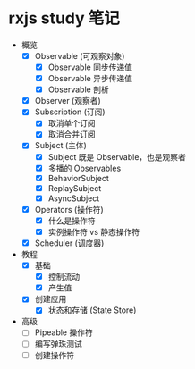 # rxjs study 笔记


- 概览
  - [x] Observable (可观察对象)
    - [x] Observable 同步传递值
    - [x] Observable 异步传递值
    - [x] Observable 剖析
  - [x] Observer (观察者)
  - [x] Subscription (订阅)
    - [x] 取消单个订阅
    - [x] 取消合并订阅
  - [x] Subject (主体)
    - [x] Subject 既是 Observable，也是观察者
    - [x] 多播的 Observables
    - [x] BehaviorSubject
    - [x] ReplaySubject
    - [x] AsyncSubject
  - [x] Operators (操作符)
    - [x] 什么是操作符
    - [x] 实例操作符 vs 静态操作符
  - [x] Scheduler (调度器)
- 教程
  - [x] 基础
    - [x] 控制流动
    - [x] 产生值
  - [x] 创建应用
    - [x] 状态和存储 (State Store)
- 高级
  - [ ] Pipeable 操作符
  - [ ] 编写弹珠测试
  - [ ] 创建操作符
